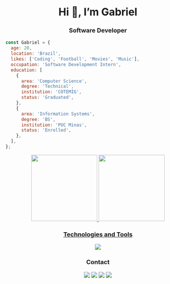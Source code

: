 <h1 align="center">Hi 👋, I’m Gabriel</h1>
<h3 align="center">Software Developer</h3>

```js
const Gabriel = {
  age: 20,
  location: 'Brazil',
  likes: ['Coding', 'Football', 'Movies', 'Music'],
  occupation: 'Software Development Intern',
  education: [
    {
      area: 'Computer Science',
      degree: 'Technical',
      institution: 'COTEMIG',
      status: 'Graduated',
    },
    {
      area: 'Information Systems',
      degree: 'BS',
      institution: 'PUC Minas',
      status: 'Enrolled',
    },
  ],
};
```


<div align="center">
  <a href="https://github.com/GabrielAm0">
  <img height="180em" src="https://github-readme-stats.vercel.app/api?username=GabrielAm0&show_icons=true&theme=dark&include_all_commits=true&count_private=true"/>
  <img height="180em" src="https://github-readme-stats.vercel.app/api/top-langs/?username=GabrielAm0&layout=compact&langs_count=7&theme=dark"/>
</div>


<h3 align="center">Technologies and Tools</h3>


<p align="center">
  <a href="https://skillicons.dev">
    <img src="https://skillicons.dev/icons?i=js,cs,mysql,php,react,css,html,git" />
  </a>
</p>


<h3 align="center">Contact</h3>

<div align="center">
    <p>
        <a href = "https://www.linkedin.com/in/gabriel-amorim-b32b26204/" target="_blank"><img src="https://img.shields.io/badge/linkedin-%230077B5.svg?style=for-the-badge&logo=linkedin&logoColor=white" target="_blank"></a>
        <a href = "mailto:mrgconta@gmail.com" target="_blank"><img src="https://img.shields.io/badge/-Gmail-%23333?style=for-the-badge&logo=gmail&logoColor=white" target="_blank"></a>
        <a href = "https://api.whatsapp.com/send?phone=5531971478793&text=ol%C3%A1%2C%20vim%20pelo%20seu%20perfil%20do%20GitHub!%20" target="_blank"><img src="https://img.shields.io/badge/WhatsApp-25D366?style=for-the-badge&logo=whatsapp&logoColor=white"     target="_blank"></a>
        <a href="https://discordapp.com/users/317009197122322442/" target="_blank"><img src="https://img.shields.io/badge/Discord-7289DA?style=for-the-badge&logo=discord&logoColor=white" target="_blank"></a> 
    </p>
</div>
